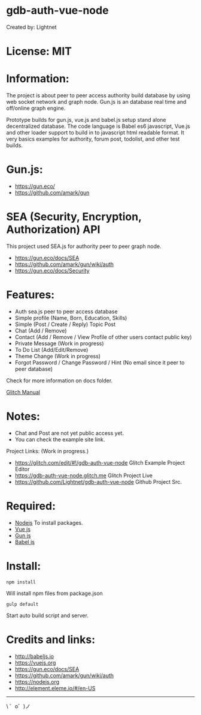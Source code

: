 # gdb-auth-vue-node

 Created by: Lightnet

# License: MIT

# Information:
 The project is about peer to peer access authority build database by using web socket network and graph node. Gun.js is an database real time and off/online graph engine.

 Prototype builds for gun.js, vue.js and babel.js setup stand alone decentralized database. The code language is Babel es6 javascript, Vue.js and other loader support to build in to javascript html readable format. It very basics examples for authority, forum post, todolist, and other test builds.

# Gun.js:
 * https://gun.eco/
 * https://github.com/amark/gun

# SEA (Security, Encryption, Authorization) API
 This project used SEA.js for authority peer to peer graph node. 

 * https://gun.eco/docs/SEA
 * https://github.com/amark/gun/wiki/auth
 * https://gun.eco/docs/Security

# Features:
 * Auth sea.js peer to peer access database
 * Simple profile (Name, Born, Education, Skills)
 * Simple (Post / Create / Reply) Topic Post
 * Chat (Add / Remove)
 * Contact (Add / Remove / View Profile of other users contact public key)
 * Private Message (Work in progress)
 * To Do List (Add/Edit/Remove)
 * Theme Change (Work in progress)
 * Forgot Password / Change Password / Hint (No email since it peer to peer database)

 Check for more information on docs folder.

 [Glitch Manual](docs/glitch.md)

# Notes:
 * Chat and Post are not yet public access yet.
 * You can check the example site link.

Project Links: (Work in progress.)
 * https://glitch.com/edit/#!/gdb-auth-vue-node Glitch Example Project Editor 
 * https://gdb-auth-vue-node.glitch.me Glitch Project Live
 * https://github.com/Lightnet/gdb-auth-vue-node Github Project Src.

# Required:
 * [Nodejs](https://nodejs.org) To install packages.
 * [Vue js](https://vuejs.org/)
 * [Gun js](https://gun.eco)
 * [Babel js](https://babeljs.io/)

# Install:
```
npm install

```
Will install npm files from package.json

```
gulp default
```
Start auto build script and server.

# Credits and links:
 * http://babeljs.io
 * https://vuejs.org
 * https://gun.eco/docs/SEA
 * https://github.com/amark/gun/wiki/auth
 * https://nodejs.org
 * http://element.eleme.io/#/en-US

-------------------

\ ゜o゜)ノ
